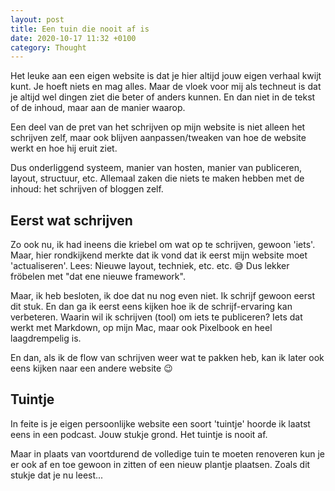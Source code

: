 ```yaml
---
layout: post
title: Een tuin die nooit af is
date: 2020-10-17 11:32 +0100
category: Thought
---
```


Het leuke aan een eigen website is dat je hier altijd jouw eigen verhaal kwijt kunt. Je hoeft niets en mag alles. Maar de vloek voor mij als techneut is dat je altijd wel dingen ziet die beter of anders kunnen. En dan niet in de tekst of de inhoud, maar aan de manier waarop.

Een deel van de pret van het schrijven op mijn website is niet alleen het schrijven zelf, maar ook blijven aanpassen/tweaken van hoe de website werkt en hoe hij eruit ziet.

Dus onderliggend systeem, manier van hosten, manier van publiceren, layout, structuur, etc. Allemaal zaken die niets te maken hebben met de inhoud: het schrijven of bloggen zelf.

## Eerst wat schrijven

Zo ook nu, ik had ineens die kriebel om wat op te schrijven, gewoon 'iets'. Maar, hier rondkijkend merkte dat ik vond dat ik eerst mijn website moet 'actualiseren'. Lees: Nieuwe layout, techniek, etc. etc. 😅 Dus lekker fröbelen met "dat ene nieuwe framework".

Maar, ik heb besloten, ik doe dat nu nog even niet. Ik schrijf gewoon eerst dit stuk. En dan ga ik eerst eens kijken hoe ik de schrijf-ervaring kan verbeteren. Waarin wil ik schrijven (tool) om iets te publiceren? Iets dat werkt met Markdown, op mijn Mac, maar ook Pixelbook en heel laagdrempelig is.

En dan, als ik de flow van schrijven weer wat te pakken heb, kan ik later ook eens kijken naar een andere website 😉

## Tuintje

In feite is je eigen persoonlijke website een soort 'tuintje' hoorde ik laatst eens in een podcast. Jouw stukje grond. Het tuintje is nooit af.

Maar in plaats van voortdurend de volledige tuin te moeten renoveren kun je er ook af en toe gewoon in zitten of een nieuw plantje plaatsen. Zoals dit stukje dat je nu leest...
